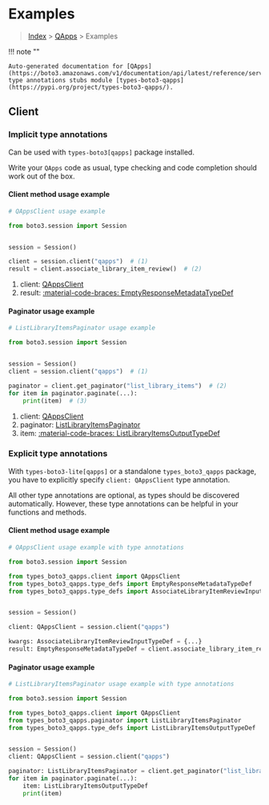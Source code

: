 # Examples

> [Index](../README.md) > [QApps](./README.md) > Examples

!!! note ""

    Auto-generated documentation for [QApps](https://boto3.amazonaws.com/v1/documentation/api/latest/reference/services/qapps.html#qapps)
    type annotations stubs module [types-boto3-qapps](https://pypi.org/project/types-boto3-qapps/).

## Client

### Implicit type annotations

Can be used with `types-boto3[qapps]` package installed.

Write your `QApps` code as usual,
type checking and code completion should work out of the box.


#### Client method usage example

```python
# QAppsClient usage example

from boto3.session import Session


session = Session()

client = session.client("qapps")  # (1)
result = client.associate_library_item_review()  # (2)
```

1. client: [QAppsClient](./client.md)
2. result: [:material-code-braces: EmptyResponseMetadataTypeDef](./type_defs.md#emptyresponsemetadatatypedef)



#### Paginator usage example

```python
# ListLibraryItemsPaginator usage example

from boto3.session import Session


session = Session()
client = session.client("qapps")  # (1)

paginator = client.get_paginator("list_library_items")  # (2)
for item in paginator.paginate(...):
    print(item)  # (3)
```

1. client: [QAppsClient](./client.md)
2. paginator: [ListLibraryItemsPaginator](./paginators.md#listlibraryitemspaginator)
3. item: [:material-code-braces: ListLibraryItemsOutputTypeDef](./type_defs.md#listlibraryitemsoutputtypedef)




### Explicit type annotations

With `types-boto3-lite[qapps]`
or a standalone `types_boto3_qapps` package, you have to explicitly specify `client: QAppsClient` type annotation.

All other type annotations are optional, as types should be discovered automatically.
However, these type annotations can be helpful in your functions and methods.


#### Client method usage example

```python
# QAppsClient usage example with type annotations

from boto3.session import Session

from types_boto3_qapps.client import QAppsClient
from types_boto3_qapps.type_defs import EmptyResponseMetadataTypeDef
from types_boto3_qapps.type_defs import AssociateLibraryItemReviewInputTypeDef


session = Session()

client: QAppsClient = session.client("qapps")

kwargs: AssociateLibraryItemReviewInputTypeDef = {...}
result: EmptyResponseMetadataTypeDef = client.associate_library_item_review(**kwargs)
```



#### Paginator usage example

```python
# ListLibraryItemsPaginator usage example with type annotations

from boto3.session import Session

from types_boto3_qapps.client import QAppsClient
from types_boto3_qapps.paginator import ListLibraryItemsPaginator
from types_boto3_qapps.type_defs import ListLibraryItemsOutputTypeDef


session = Session()
client: QAppsClient = session.client("qapps")

paginator: ListLibraryItemsPaginator = client.get_paginator("list_library_items")
for item in paginator.paginate(...):
    item: ListLibraryItemsOutputTypeDef
    print(item)
```




